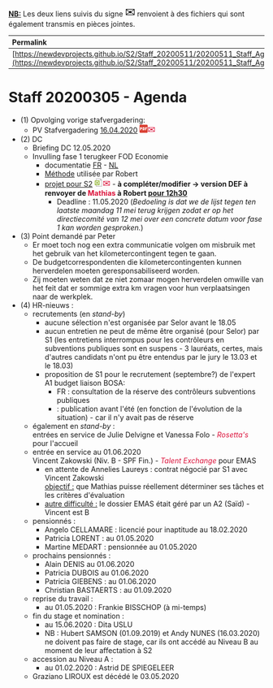 <link rel="stylesheet" href="https://newdevprojects.github.io/S2/S2.css">
<link rel="stylesheet" href="S2.css">

<u><b>NB:</b></u> Les deux liens suivis du signe <font size="5px">&#9993;</font> renvoient à des fichiers qui sont également transmis en pièces jointes.

| Permalink |
| :--- |
| [https://newdevprojects.github.io/S2/Staff_20200511/20200511_Staff_Agenda.html](https://newdevprojects.github.io/S2/Staff_20200511/20200511_Staff_Agenda.html) | 

# Staff 20200305 - Agenda

* (1) Opvolging vorige stafvergadering:
	* PV Stafvergadering [16.04.2020](20200416_Staff_PV.pdf) ![](pdf.png)<font color="crimson" size="4px">&#9993;</font>
* (2) DC 
	* Briefing DC 12.05.2020
	* Invulling fase 1 terugkeer FOD Economie
		* documentatie [FR](Roadmap_terugkeer_FR.pdf) - [NL](Roadmap_terugkeer_NL.pdf)
		* [Méthode](methode.md) utilisée par Robert
		* [projet pour S2](S2_terugkeer_invulling_FASE1.xlsx) ![](excel.png)<font color="crimson" size="4px">&#9993;</font> - <b>à compléter/modifier &rarr; version DEF à renvoyer de <font color="crimson">Mathias</font> à Robert <u>pour 12h30</u></b>
			* Deadline : 11.05.2020 (*Bedoeling is dat we de lijst tegen ten laatste maandag 11 mei terug krijgen zodat er op het directiecomité van 12 mei over een concrete datum voor fase 1 kan worden gesproken.*)
* (3) Point demandé par Peter
	* Er moet toch nog een extra communicatie volgen om misbruik met het gebruik van het kilometercontingent tegen te gaan.
	* De budgetcorrespondenten die kilometercontingenten kunnen herverdelen moeten geresponsabiliseerd worden.
	* Zij moeten weten dat ze niet zomaar mogen herverdelen omwille van het feit dat er sommige extra km vragen voor hun verplaatsingen naar de werkplek. 
* (4) HR-nieuws :
	* recrutements (en *stand-by*)
		* aucune sélection n'est organisée par Selor avant le 18.05
		* aucun entretien ne peut de même être organisé (pour Selor) par S1 (les entretiens interrompus pour les contrôleurs en subventions publiques sont en suspens - 3 lauréats, certes, mais d'autres candidats n'ont pu être entendus par le jury le 13.03 et le 18.03)
		* proposition de S1 pour le recrutement (septembre?)  de l'expert A1 budget liaison BOSA:
			* FR : consultation de la réserve des contrôleurs subventions publiques
			* : publication avant l'été (en fonction de l'évolution de la situation) - car il n'y avait pas de réserve
	* également en *stand-by* :<br>entrées en service de Julie Delvigne et Vanessa Folo - *<font color="crimson">Rosetta's</font>* pour l'accueil
	* entrée en service au 01.06.2020<br>Vincent Zakowski (Niv. B - SPF Fin.) - *<font color="crimson">Talent Exchange</font>* pour EMAS 
		* en attente de Annelies Laureys : contrat négocié par S1 avec Vincent Zakowski<br><u>objectif :</u> que Mathias puisse réellement déterminer ses tâches et les critères d'évaluation
		* <u>autre difficulté :</u> le dossier EMAS était géré par un A2 (Saïd) - Vincent est B
	* pensionnés :
		* Angelo CELLAMARE : licencié pour inaptitude au 18.02.2020
		* Patricia LORENT : au 01.05.2020
		* Martine MEDART : pensionnée au 01.05.2020
	* prochains pensionnés :
		* Alain DENIS au 01.06.2020
		* Patricia DUBOIS au 01.06.2020
		* Patricia GIEBENS : au 01.06.2020
		* Christian BASTAERTS : au 01.09.2020
	* reprise du travail :
		* au 01.05.2020 : Frankie BISSCHOP (à mi-temps)
	* fin du stage et nomination :
		* au 15.06.2020 : Dita USLU
		* NB : Hubert SAMSON (01.09.2019) et Andy NUNES (16.03.2020) ne doivent pas faire de stage, car ils ont accédé au Niveau B au moment de leur affectation à S2
	* accession au Niveau A :
		* au 01.02.2020 : Astrid DE SPIEGELEER
	* Graziano LIROUX est décédé le 03.05.2020 

	
